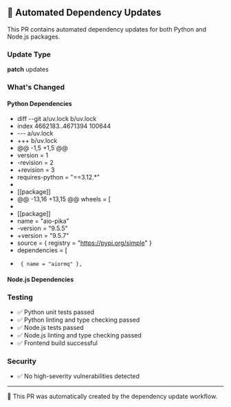 ## 🔄 Automated Dependency Updates

This PR contains automated dependency updates for both Python and Node.js packages.

### Update Type
**patch** updates

### What's Changed

#### Python Dependencies
- diff --git a/uv.lock b/uv.lock
- index 4662183..4671394 100644
- --- a/uv.lock
- +++ b/uv.lock
- @@ -1,5 +1,5 @@
-  version = 1
- -revision = 2
- +revision = 3
-  requires-python = "==3.12.*"
-  
-  [[package]]
- @@ -13,16 +13,15 @@ wheels = [
-  
-  [[package]]
-  name = "aio-pika"
- -version = "9.5.5"
- +version = "9.5.7"
-  source = { registry = "https://pypi.org/simple" }
-  dependencies = [
-      { name = "aiormq" },

#### Node.js Dependencies


### Testing
- ✅ Python unit tests passed
- ✅ Python linting and type checking passed
- ✅ Node.js tests passed
- ✅ Node.js linting and type checking passed
- ✅ Frontend build successful

### Security
- ✅ No high-severity vulnerabilities detected

---

🤖 This PR was automatically created by the dependency update workflow.
